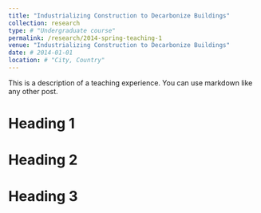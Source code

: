 ```yaml
---
title: "Industrializing Construction to Decarbonize Buildings"
collection: research
type: # "Undergraduate course"
permalink: /research/2014-spring-teaching-1
venue: "Industrializing Construction to Decarbonize Buildings"
date: # 2014-01-01
location: # "City, Country"
---
```


This is a description of a teaching experience. You can use markdown like any other post.

Heading 1
======

Heading 2
======

Heading 3
======